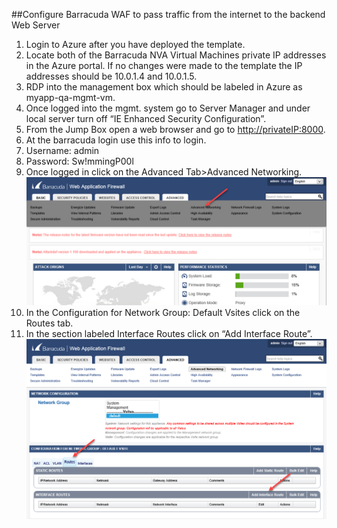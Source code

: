 ##Configure Barracuda WAF to pass traffic from the internet to the backend Web Server

1.	Login to Azure after you have deployed the template.
2.	Locate both of the Barracuda NVA Virtual Machines private IP addresses in the Azure portal. If no changes were made to the template the IP addresses should be 10.0.1.4 and 10.0.1.5.
3.	RDP into the management box which should be labeled in Azure as myapp-qa-mgmt-vm.
4.	Once logged into the mgmt. system go to Server Manager and under local server turn off “IE Enhanced Security Configuration”.
5.	From the Jump Box open a web browser and go to [http://privateIP:8000](http://privateip:8000/).
6.	At the barracuda login use this info to login.
 1.	Username: admin
 2.	Password: Sw!mmingP00l
7.	Once logged in click on the Advanced Tab>Advanced Networking.  
![GitHub Logo](./BarracudaImages/Barracuda.png)  
8. In the Configuration for Network Group: Default Vsites click on the Routes tab.
9.	In the section labeled Interface Routes click on “Add Interface Route”.  
![GitHub Logo](./BarracudaImages/AdvancedNetworking.png)  

